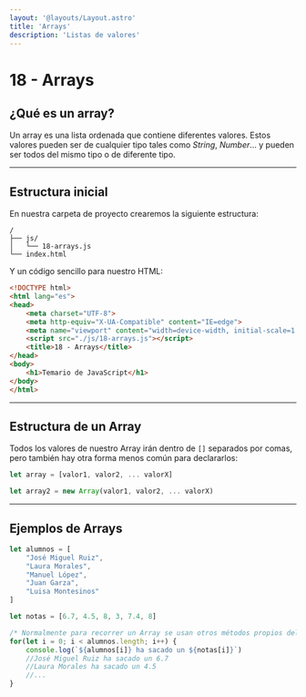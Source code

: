```yaml
---
layout: '@layouts/Layout.astro'
title: 'Arrays'
description: 'Listas de valores'
---
```

# 18 - Arrays

## ¿Qué es un array?

Un array es una lista ordenada que contiene diferentes valores. Estos valores pueden ser de cualquier tipo tales como *String*, *Number*...
y pueden ser todos del mismo tipo o de diferente tipo.

<hr>

## Estructura inicial

En nuestra carpeta de proyecto crearemos la siguiente estructura:

```
/
├── js/
│   └── 18-arrays.js
└── index.html
```

Y un código sencillo para nuestro HTML:

```html
<!DOCTYPE html>
<html lang="es">
<head>
    <meta charset="UTF-8">
    <meta http-equiv="X-UA-Compatible" content="IE=edge">
    <meta name="viewport" content="width=device-width, initial-scale=1.0">
    <script src="./js/18-arrays.js"></script>
    <title>18 - Arrays</title>
</head>
<body>
    <h1>Temario de JavaScript</h1>
</body>
</html>
```

<hr>

## Estructura de un Array

Todos los valores de nuestro Array irán dentro de `[]` separados por comas, pero también hay otra forma menos común para declararlos:

```js
let array = [valor1, valor2, ... valorX]

let array2 = new Array(valor1, valor2, ... valorX)
```

<hr>

## Ejemplos de Arrays

```js
let alumnos = [
    "José Miguel Ruiz",
    "Laura Morales",
    "Manuel López",
    "Juan Garza",
    "Luisa Montesinos"
]

let notas = [6.7, 4.5, 8, 3, 7.4, 8]

/* Normalmente para recorrer un Array se usan otros métodos propios del array como forEach y map */
for(let i = 0; i < alumnos.length; i++) {
    console.log(`${alumnos[i]} ha sacado un ${notas[i]}`)
    //José Miguel Ruiz ha sacado un 6.7
    //Laura Morales ha sacado un 4.5
    //...
}
```
